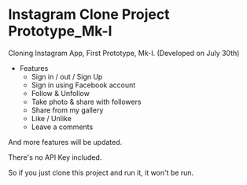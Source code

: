 # Instagram Clone Project Prototype_Mk-I

Cloning Instagram App, First Prototype, Mk-I. (Developed on July 30th)

- Features
  - Sign in / out / Sign Up
  - Sign in using Facebook account
  - Follow & Unfollow
  - Take photo & share with followers
  - Share from my gallery
  - Like / Unlike
  - Leave a comments
  


And more features will be updated.


There's no API Key included.

So if you just clone this project and run it, it won't be run.
